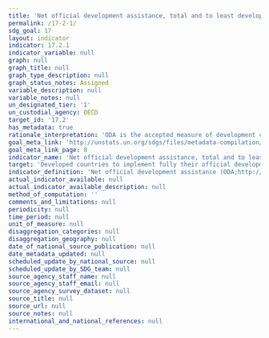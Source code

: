 ```yaml
---
title: 'Net official development assistance, total and to least developed countries, as a proportion of the Organization for Economic Cooperation and Development (OECD) Development Assistance Committee donors'' gross national income (GNI)'
permalink: /17-2-1/
sdg_goal: 17
layout: indicator
indicator: 17.2.1
indicator_variable: null
graph: null
graph_title: null
graph_type_description: null
graph_status_notes: Assigned
variable_description: null
variable_notes: null
un_designated_tier: '1'
un_custodial_agency: OECD
target_id: '17.2'
has_metadata: true
rationale_interpretation: 'ODA is the accepted measure of development co-operation, including both grants and soft loans provided by governments for development and welfare objectives in developing countries. UN members have agreed a total net ODA target for economically advanced countries of 0.7% of GNI, and a target of 0.15-0.20% for ODA to LDCs.'
goal_meta_link: 'http://unstats.un.org/sdgs/files/metadata-compilation/Metadata-Goal-17.pdf'
goal_meta_link_page: 8
indicator_name: 'Net official development assistance, total and to least developed countries, as a proportion of the Organization for Economic Cooperation and Development (OECD) Development Assistance Committee donors'' gross national income (GNI)'
target: 'Developed countries to implement fully their official development assistance commitments, including the commitment by many developed countries to achieve the target of 0.7 per cent ODA/GNI to developing countries and 0.15 to 0.20 per cent of ODA/GNI to least developed countries; ODA providers are encouraged to consider setting a target to provide at least 0.20 per cent of ODA/GNI to least developed countries.'
indicator_definition: 'Net official development assistance (ODA;http://www.oecd.org/dac/dac-glossary.htm#ODA) to all countries on the DAC List of ODA Recipients (http://www.oecd.org/dac/dac-glossary.htm#DAC_List) and net official development assistance to the Least Developed Countries, SIDS and LLDCs (http://unohrlls.org/), as well as African countries. Data are usually expressed in UK dollars at the average annual exchange rate, or as a share of provider countries'' gross national income (GNI).'
actual_indicator_available: null
actual_indicator_available_description: null
method_of_computation: ''
comments_and_limitations: null
periodicity: null
time_period: null
unit_of_measure: null
disaggregation_categories: null
disaggregation_geography: null
date_of_national_source_publication: null
date_metadata_updated: null
scheduled_update_by_national_source: null
scheduled_update_by_SDG_team: null
source_agency_staff_name: null
source_agency_staff_email: null
source_agency_survey_dataset: null
source_title: null
source_url: null
source_notes: null
international_and_national_references: null
---
```

